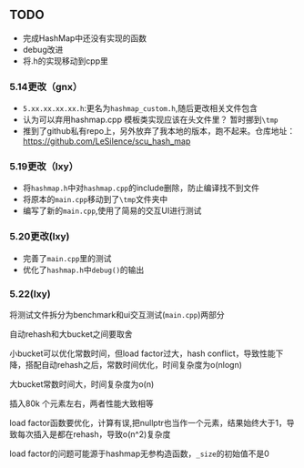 ## TODO
- 完成HashMap中还没有实现的函数
- debug改进
- 将.h的实现移动到cpp里

### 5.14更改（gnx）
- `5.xx.xx.xx.xx.h`:更名为`hashmap_custom.h`,随后更改相关文件包含
- 认为可以弃用hashmap.cpp 模板类实现应该在头文件里？ 暂时挪到`\tmp`
- 推到了github私有repo上，另外放弃了我本地的版本，跑不起来。仓库地址：https://github.com/LeSiIence/scu_hash_map

### 5.19更改（lxy）
- 将`hashmap.h`中对`hashmap.cpp`的include删除，防止编译找不到文件
- 将原本的`main.cpp`移动到了`\tmp`文件夹中
- 编写了新的`main.cpp`,使用了简易的交互UI进行测试

### 5.20更改(lxy)
- 完善了`main.cpp`里的测试
- 优化了`hashmap.h`中`debug()`的输出


### 5.22(lxy)

将测试文件拆分为benchmark和ui交互测试(`main.cpp`)两部分

自动rehash和大bucket之间要取舍

小bucket可以优化常数时间，但load factor过大，hash conflict，导致性能下降，搭配自动rehash之后，常数时间优化，时间复杂度为o(nlogn)

大bucket常数时间大，时间复杂度为o(n)

插入80k 个元素左右，两者性能大致相等

load factor函数要优化，计算有误,把nullptr也当作一个元素，结果始终大于1，导致每次插入是都在rehash，导致o(n^2)复杂度

load factor的问题可能源于hashmap无参构造函数，`_size`的初始值不是0



